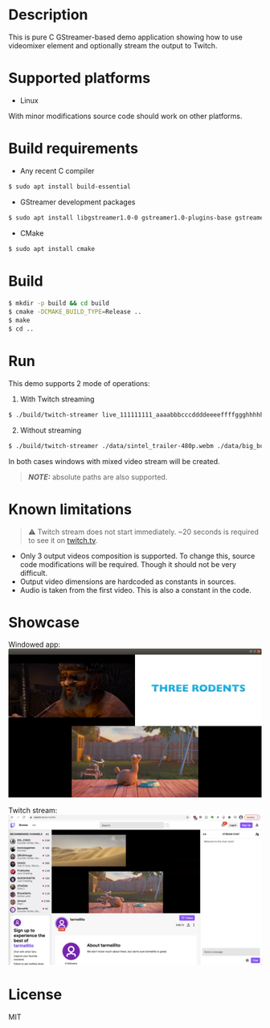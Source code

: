 # Description
This is pure C GStreamer-based demo application showing how to use videomixer element and optionally stream the output to Twitch.

# Supported platforms
- Linux

With minor modifications source code should work on other platforms.

# Build requirements
- Any recent C compiler
```bash
$ sudo apt install build-essential
```
- GStreamer development packages
```bash
$ sudo apt install libgstreamer1.0-0 gstreamer1.0-plugins-base gstreamer1.0-plugins-good gstreamer1.0-plugins-bad gstreamer1.0-plugins-ugly gstreamer1.0-libav gstreamer1.0-doc gstreamer1.0-tools gstreamer1.0-x gstreamer1.0-alsa gstreamer1.0-gl gstreamer1.0-gtk3 gstreamer1.0-qt5 gstreamer1.0-pulseaudio
```
- CMake
```bash
$ sudo apt install cmake
```

# Build
```bash
$ mkdir -p build && cd build
$ cmake -DCMAKE_BUILD_TYPE=Release ..
$ make
$ cd ..
```

# Run
This demo supports 2 mode of operations:
1. With Twitch streaming
```bash
$ ./build/twitch-streamer live_111111111_aaaabbbcccddddeeeeffffggghhhhh ./data/sintel_trailer-480p.webm ./data/big_buck_bunny_trailer-360p.mp4 ./data/the_daily_dweebs-720p.mp4
```
2. Without streaming
```bash
$ ./build/twitch-streamer ./data/sintel_trailer-480p.webm ./data/big_buck_bunny_trailer-360p.mp4 ./data/the_daily_dweebs-720p.mp4
```
In both cases windows with mixed video stream will be created.

> **_NOTE:_**  absolute paths are also supported.

# Known limitations

> :warning: Twitch stream does not start immediately. ~20 seconds is required to see it on [twitch.tv](https://twitch.tv/).

- Only 3 output videos composition is supported. To change this, source code modifications will be required. Though it should not be very difficult.
- Output video dimensions are hardcoded as constants in sources.
- Audio is taken from the first video. This is also a constant in the code.

# Showcase
Windowed app:
![Windowed app](/doc/images/window_screenshot.png?raw=true "Windowed app")

Twitch stream:
![Twitch example](/doc/images/twitch_screenshot.png?raw=true "Twitch example")

# License
MIT